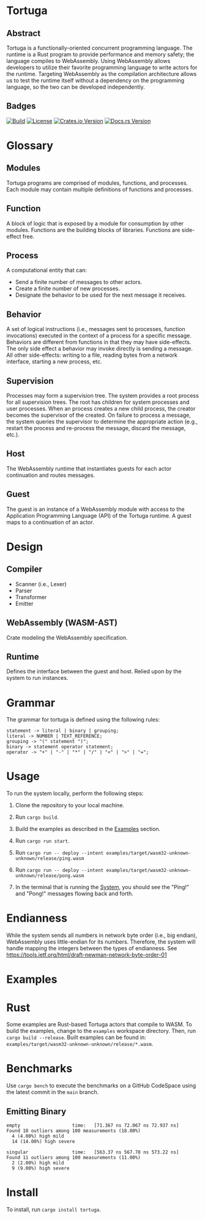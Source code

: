 # Tortuga
## Abstract
Tortuga is a functionally-oriented concurrent programming language. The runtime is a Rust program to provide performance and memory safety; the language compiles to WebAssembly. Using WebAssembly allows developers to utilize their favorite programming language to write actors for the runtime. Targeting WebAssembly as the compilation architecture allows us to test the runtime itself without a dependency on the programming language, so the two can be developed independently.

## Badges
[![Build](https://github.com/misalcedo/tortuga/actions/workflows/build.yml/badge.svg)](https://github.com/misalcedo/tortuga/actions/workflows/build.yml)
[![License](https://img.shields.io/badge/License-Apache%202.0-yellowgreen.svg)](https://opensource.org/licenses/Apache-2.0)
[![Crates.io Version](https://img.shields.io/crates/v/tortuga.svg)](https://crates.io/crates/tortuga)
[![Docs.rs Version](https://docs.rs/tortuga/badge.svg)](https://docs.rs/tortuga)

# Glossary
## Modules
Tortuga programs are comprised of modules, functions, and processes. Each module may contain multiple definitions of functions and processes.

## Function
A block of logic that is exposed by a module for consumption by other modules.
Functions are the building blocks of libraries. Functions are side-effect free.

## Process
A computational entity that can:

- Send a finite number of messages to other actors.
- Create a finite number of new processes.
- Designate the behavior to be used for the next message it receives.

## Behavior
A set of logical instructions (i.e., messages sent to processes, function invocations) executed in the context of a process for a specific message. Behaviors are different from functions in that they may have side-effects. The only side effect a behavior may invoke directly is sending a message. All other side-effects: writing to a file, reading bytes from a network interface, starting a new process, etc.

## Supervision
Processes may form a supervision tree. The system provides a root process for all supervision trees. The root has children for system processes and user processes. When an process creates a new child process, the creator becomes the supervisor of the created. On failure to process a message, the system queries the supervisor to determine the appropriate action (e.g., restart the process and re-process the message, discard the message, etc.).

## Host
The WebAssembly runtime that instantiates guests for each actor continuation and routes messages.

## Guest
The guest is an instance of a WebAssembly module with access to the Application Programming Language (API) of the Tortuga runtime. A guest maps to a continuation of an actor.

# Design
## Compiler

-   Scanner (i.e., Lexer)
-   Parser
-   Transformer
-   Emitter

## WebAssembly (WASM-AST)

Crate modeling the WebAssembly specification.

## Runtime

Defines the interface between the guest and host. Relied upon by the system to run instances.

# Grammar
The grammar for tortuga is defined using the following rules:

```
statement -> literal | binary | grouping;
literal -> NUMBER | TEXT_REFERENCE;
grouping -> "(" statement ")";
binary -> statement operator statement;
operator -> "+" | "-" | "*" | "/" | "<" | ">" | "=";
```

# Usage

To run the system locally, perform the following steps:

1.  Clone the repository to your local machine.

2.  Run `cargo build`.

3.  Build the examples as described in the [Examples](#Examples) section.

4.  <span id="System"></span> Run `cargo run start`.

5.  <span id="ping"></span> Run `cargo run -- deploy --intent examples/target/wasm32-unknown-unknown/release/ping.wasm`

6.  <span id="pong"></span> Run `cargo run -- deploy --intent examples/target/wasm32-unknown-unknown/release/pong.wasm`

7.  In the terminal that is running the [System](#System), you should see the "Ping!" and "Pong!" messages flowing back and forth.

# Endianness
While the system sends all numbers in network byte order (i.e., big endian), WebAssembly uses little-endian for its numbers. Therefore, the system will handle mapping the integers between the types of endianness. See <https://tools.ietf.org/html/draft-newman-network-byte-order-01>

# Examples
# Rust
Some examples are Rust-based Tortuga actors that compile to WASM. To build the examples, change to the `examples` workspace directory. Then, run `cargo build --release`. Built examples can be found in: `examples/target/wasm32-unknown-unknown/release/*.wasm`.

# Benchmarks
Use `cargo bench` to execute the benchmarks on a GitHub CodeSpace using the latest commit in the `main` branch.

## Emitting Binary
```
empty                   time:   [71.367 ns 72.067 ns 72.937 ns]                  
Found 18 outliers among 100 measurements (18.00%)
  4 (4.00%) high mild
  14 (14.00%) high severe

singular                time:   [563.37 ns 567.78 ns 573.22 ns]                      
Found 11 outliers among 100 measurements (11.00%)
  2 (2.00%) high mild
  9 (9.00%) high severe
```

# Install
To install, run `cargo install tortuga`.
